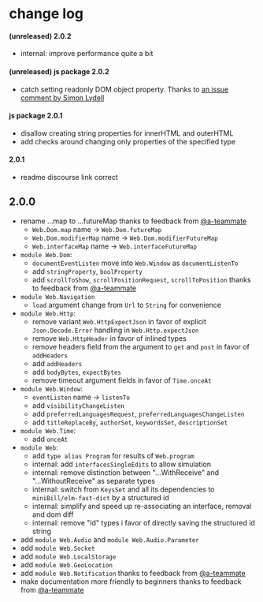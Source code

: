 # change log

#### (unreleased) 2.0.2

  - internal: improve performance quite a bit

#### (unreleased) js package 2.0.2

  - catch setting readonly DOM object property.
    Thanks to [an issue comment by Simon Lydell](https://github.com/elm/virtual-dom/issues/173#issuecomment-792027590)

#### js package 2.0.1

  - disallow creating string properties for innerHTML and outerHTML
  - add checks around changing only properties of the specified type

#### 2.0.1

  - readme discourse link correct

## 2.0.0

  - rename ...map to ...futureMap thanks to feedback from [@a-teammate](https://github.com/a-teammate)
      - `Web.Dom.map` name → `Web.Dom.futureMap`
      - `Web.Dom.modifierMap` name → `Web.Dom.modifierFutureMap`
      - `Web.interfaceMap` name → `Web.interfaceFutureMap`
  - `module Web.Dom`:
      - `documentEventListen` move into `Web.Window` as `documentListenTo`
      - add `stringProperty`, `boolProperty`
      - add `scrollToShow`, `scrollPositionRequest`, `scrollToPosition` thanks to feedback from [@a-teammate](https://github.com/a-teammate)
  - `module Web.Navigation`
      - `load` argument change from `Url` to `String` for convenience
  - `module Web.Http`:
      - remove variant `Web.HttpExpectJson` in favor of explicit `Json.Decode.Error` handling in `Web.Http.expectJson`
      - remove `Web.HttpHeader` in favor of inlined types
      - remove headers field from the argument to `get` and `post` in favor of `addHeaders`
      - add `addHeaders`
      - add `bodyBytes`, `expectBytes`
      - remove timeout argument fields in favor of `Time.onceAt`
  - `module Web.Window`:
      - `eventListen` name → `listenTo`
      - add `visibilityChangeListen`
      - add `preferredLanguagesRequest`, `preferredLanguagesChangeListen`
      - add `titleReplaceBy`, `authorSet`, `keywordsSet`, `descriptionSet`
  - `module Web.Time`:
      - add `onceAt`
  - `module Web`:
      - add `type alias Program` for results of `Web.program`
      - internal: add `interfacesSingleEdits` to allow simulation
      - internal: remove distinction between "...WithReceive" and "...WithoutReceive" as separate types
      - internal: switch from `KeysSet` and all its dependencies to `miniBill/elm-fast-dict` by a structured id
      - internal: simplify and speed up re-associating an interface, removal and dom diff
      - internal: remove "id" types i favor of directly saving the structured id string
  - add `module Web.Audio` and `module Web.Audio.Parameter`
  - add `module Web.Socket`
  - add `module Web.LocalStorage`
  - add `module Web.GeoLocation`
  - add `module Web.Notification` thanks to feedback from [@a-teammate](https://github.com/a-teammate)
  - make documentation more friendly to beginners thanks to feedback from [@a-teammate](https://github.com/a-teammate)
